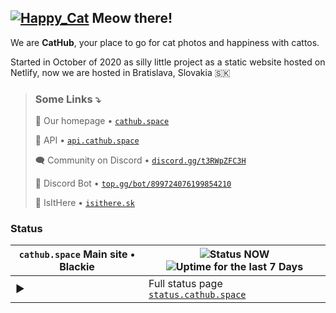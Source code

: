 ## [![Happy_Cat](https://emoji.gg/assets/emoji/5402-happy-cat.gif)](https://emoji.gg/emoji/5402-happy-cat) Meow there!

We are **CatHub**, your place to go for cat photos and happiness with cattos.

Started in October of 2020 as silly little project as a static website hosted on Netlify, now we are hosted in Bratislava, Slovakia :slovakia:

> ### Some Links :arrow_heading_down:
> 
> :house_with_garden: Our homepage • [`cathub.space`](https://cathub.space/?utm_medium=github-org-readme)
> 
> :electric_plug: API • [`api.cathub.space`](https://api.cathub.space)
>
> :left_speech_bubble: Community on Discord • [`discord.gg/t3RWpZFC3H`](https://discord.gg/t3RWpZFC3H)
> 
> :symbols: Discord Bot • [`top.gg/bot/899724076199854210`](https://top.gg/bot/899724076199854210)
> 
> 🚏 IsItHere • [`isithere.sk`](https://isithere.sk/?utm_medium=cathub_on_github)


### Status

| `cathub.space` Main site • Blackie | ![Status NOW](https://shields.io/uptimerobot/status/m789048728-2fe8e507d80cd15c998bf30c) ![Uptime for the last 7 Days](https://shields.io/uptimerobot/ratio/7/m789048728-2fe8e507d80cd15c998bf30c) |
| --- | ---------- |
| :arrow_forward: | Full status page [`status.cathub.space`](https://status.cathub.space)
